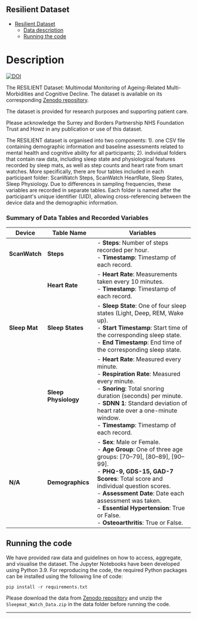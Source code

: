 ## Resilient Dataset

- [Resilient Dataset](#description)
  * [Data description](#description)
  * [Running the code](#running-the-code)
  
# Description
[![DOI](https://zenodo.org/badge/DOI/10.5281/zenodo.15045663.svg)]([https://doi.org/10.5281/zenodo.15045663]) 
<br/>

The RESILIENT Dataset: Multimodal Monitoring of Ageing-Related Multi-Morbidities and Cognitive Decline.
The dataset is available on its corresponding [Zenodo repository](https://zenodo.org/record/15045663).
<!--The full description of this dataset is published in Nature Scientific Data: [paper](https://doi.org/10.1038/s41597-023-02519-y)-->

The dataset is provided for research purposes and supporting patient care. 

Please acknowledge the Surrey and Borders Partnership NHS Foundation Trust and Howz in any publication or use of this dataset. 

The RESILIENT dataset is organised into two components: 1). one CSV file containing demographic information and baseline assessments related to mental health and cognitive ability for all participants; 2). individual folders that contain raw data, including sleep state and physiological features recorded by sleep mats, as well as step counts and heart rate from smart watches. More specifically, there are four tables included in each participant folder: ScanWatch Steps, ScanWatch HeartRate, Sleep States, Sleep Physiology. Due to differences in sampling frequencies, these variables are recorded in separate tables. Each folder is named after the participant's unique identifier (UID), allowing cross-referencing between the device data and the demographic information. 
### Summary of Data Tables and Recorded Variables

| **Device**     | **Table Name**         | **Variables** |
|--------------|----------------------|------------------------------------------------------------------|
| **ScanWatch** | **Steps**            | - **Steps**: Number of steps recorded per hour. <br> - **Timestamp**: Timestamp of each record. |
|              | **Heart Rate**        | - **Heart Rate**: Measurements taken every 10 minutes. <br> - **Timestamp**: Timestamp of each record. |
| **Sleep Mat** | **Sleep States**      | - **Sleep State**: One of four sleep states (Light, Deep, REM, Wake up). <br> - **Start Timestamp**: Start time of the corresponding sleep state. <br> - **End Timestamp**: End time of the corresponding sleep state. |
|              | **Sleep Physiology**   | - **Heart Rate**: Measured every minute. <br> - **Respiration Rate**: Measured every minute. <br> - **Snoring**: Total snoring duration (seconds) per minute. <br> - **SDNN 1**: Standard deviation of heart rate over a one-minute window. <br> - **Timestamp**: Timestamp of each record. |
| **N/A**       | **Demographics**      | - **Sex**: Male or Female. <br> - **Age Group**: One of three age groups: [70–79], [80–89], [90–99]. <br> - **PHQ-9, GDS-15, GAD-7 Scores**: Total score and individual question scores. <br> - **Assessment Date**: Date each assessment was taken. <br> - **Essential Hypertension**: True or False. <br> - **Osteoarthritis**: True or False. |



## Running the code
We have provided raw data and guidelines on how to access, aggregate, and visualise the dataset. The Jupyter Notebooks have been developed using Python 3.9. 
For reproducing the code, the required Python packages can be installed using the following line of code:
```
pip install -r requirements.txt
```
Please download the data from [Zenodo repository](https://zenodo.org/record/15045663) and unzip the `Sleepmat_Watch_Data.zip` in the data folder before running the code.

*  *  *  *  *


